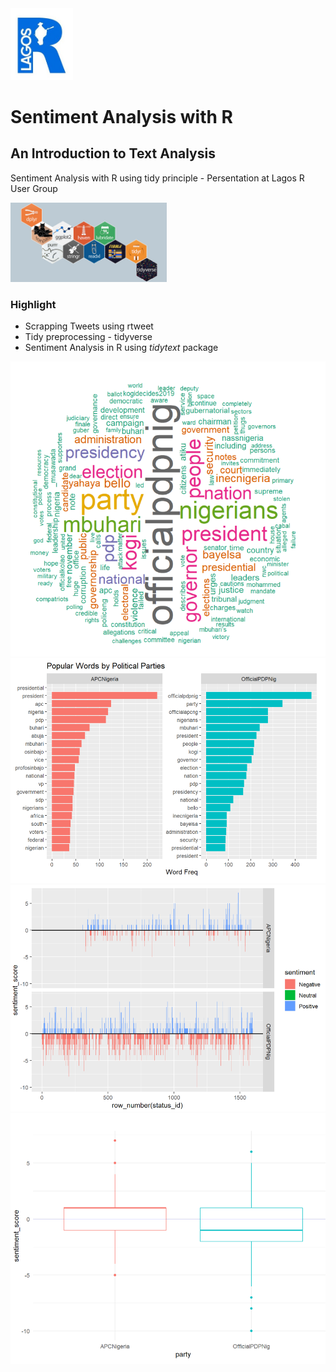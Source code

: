 <img src="images/LagosRUG.jpeg" width = "100">

# Sentiment Analysis with R 
## An Introduction to Text Analysis

Sentiment Analysis with R using tidy principle - Persentation at Lagos R User Group 

<img src="images/tidyverse.jpg" width = "250">

### Highlight
- Scrapping Tweets using rtweet
- Tidy preprocessing - tidyverse
- Sentiment Analysis in R using _tidytext_ package


<img src="images/worldcloud.png">
<br>
<img src="images/wordfreq.png">
<br>
<img src="images/sentiplot.PNG">
<br>
<img src="images/boxplot.PNG">
